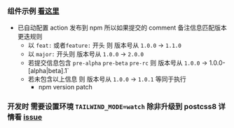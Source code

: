 ### 组件示例 [看这里](https://23233.github.io/rtwc_cmp)

- 已自动配置 action 发布到 npm 所以如果提交的 comment 备注信息匹配版本更迭规则
  - 以 `feat:` 或者`feature:` 开头 则 版本号从 `1.0.0` -> `1.1.0`
  - 以 `major:` 开头则 版本号从 `1.0.0` -> `2.0.0`
  - 若提交信息包含 `pre-alpha` `pre-beta` `pre-rc` 则 版本号从 `1.0.0` -> 1.0.0-[alpha|beta].1`
  - 若未包含以上信息 则 版本号从 `1.0.0` -> `1.0.1` 等同于执行
    - npm version patch

### 开发时 需要设置环境 `TAILWIND_MODE=watch` 除非升级到 postcss8 详情看 [issue](https://github.com/tailwindlabs/tailwindcss/issues/5132#issuecomment-894549642)
